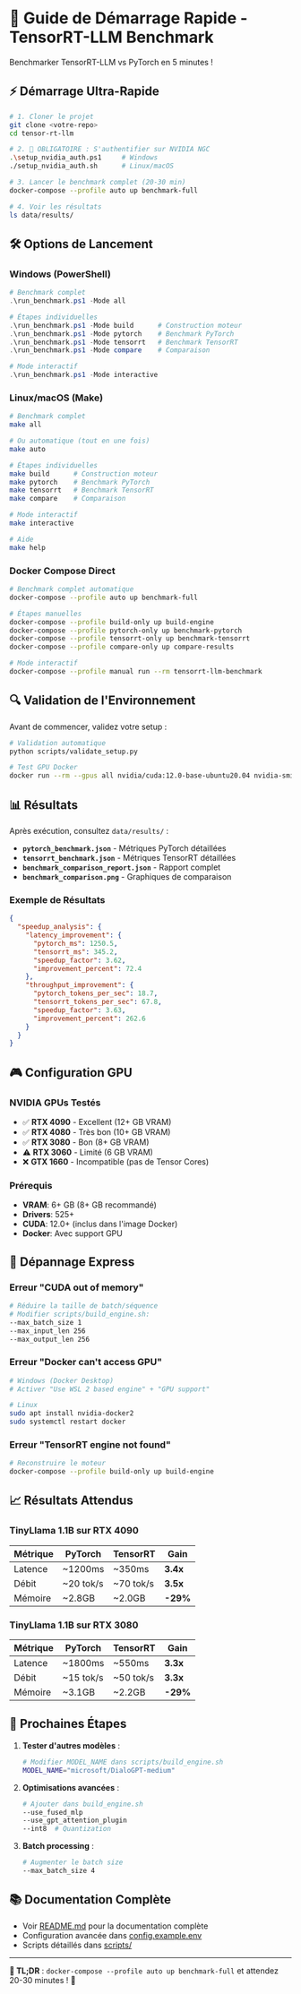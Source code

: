 # 🚀 Guide de Démarrage Rapide - TensorRT-LLM Benchmark

Benchmarker TensorRT-LLM vs PyTorch en 5 minutes !

## ⚡ Démarrage Ultra-Rapide

```bash
# 1. Cloner le projet
git clone <votre-repo>
cd tensor-rt-llm

# 2. 🔐 OBLIGATOIRE : S'authentifier sur NVIDIA NGC
.\setup_nvidia_auth.ps1     # Windows
./setup_nvidia_auth.sh      # Linux/macOS

# 3. Lancer le benchmark complet (20-30 min)
docker-compose --profile auto up benchmark-full

# 4. Voir les résultats
ls data/results/
```

## 🛠️ Options de Lancement

### Windows (PowerShell)
```powershell
# Benchmark complet
.\run_benchmark.ps1 -Mode all

# Étapes individuelles
.\run_benchmark.ps1 -Mode build      # Construction moteur
.\run_benchmark.ps1 -Mode pytorch    # Benchmark PyTorch
.\run_benchmark.ps1 -Mode tensorrt   # Benchmark TensorRT
.\run_benchmark.ps1 -Mode compare    # Comparaison

# Mode interactif
.\run_benchmark.ps1 -Mode interactive
```

### Linux/macOS (Make)
```bash
# Benchmark complet
make all

# Ou automatique (tout en une fois)
make auto

# Étapes individuelles
make build      # Construction moteur
make pytorch    # Benchmark PyTorch  
make tensorrt   # Benchmark TensorRT
make compare    # Comparaison

# Mode interactif
make interactive

# Aide
make help
```

### Docker Compose Direct
```bash
# Benchmark complet automatique
docker-compose --profile auto up benchmark-full

# Étapes manuelles
docker-compose --profile build-only up build-engine
docker-compose --profile pytorch-only up benchmark-pytorch
docker-compose --profile tensorrt-only up benchmark-tensorrt
docker-compose --profile compare-only up compare-results

# Mode interactif
docker-compose --profile manual run --rm tensorrt-llm-benchmark
```

## 🔍 Validation de l'Environnement

Avant de commencer, validez votre setup :

```bash
# Validation automatique
python scripts/validate_setup.py

# Test GPU Docker
docker run --rm --gpus all nvidia/cuda:12.0-base-ubuntu20.04 nvidia-smi
```

## 📊 Résultats

Après exécution, consultez `data/results/` :

- **`pytorch_benchmark.json`** - Métriques PyTorch détaillées
- **`tensorrt_benchmark.json`** - Métriques TensorRT détaillées
- **`benchmark_comparison_report.json`** - Rapport complet
- **`benchmark_comparison.png`** - Graphiques de comparaison

### Exemple de Résultats

```json
{
  "speedup_analysis": {
    "latency_improvement": {
      "pytorch_ms": 1250.5,
      "tensorrt_ms": 345.2,
      "speedup_factor": 3.62,
      "improvement_percent": 72.4
    },
    "throughput_improvement": {
      "pytorch_tokens_per_sec": 18.7,
      "tensorrt_tokens_per_sec": 67.8,
      "speedup_factor": 3.63,
      "improvement_percent": 262.6
    }
  }
}
```

## 🎮 Configuration GPU

### NVIDIA GPUs Testés
- ✅ **RTX 4090** - Excellent (12+ GB VRAM)
- ✅ **RTX 4080** - Très bon (10+ GB VRAM)  
- ✅ **RTX 3080** - Bon (8+ GB VRAM)
- ⚠️ **RTX 3060** - Limité (6 GB VRAM)
- ❌ **GTX 1660** - Incompatible (pas de Tensor Cores)

### Prérequis
- **VRAM**: 6+ GB (8+ GB recommandé)
- **Drivers**: 525+ 
- **CUDA**: 12.0+ (inclus dans l'image Docker)
- **Docker**: Avec support GPU

## 🔧 Dépannage Express

### Erreur "CUDA out of memory"
```bash
# Réduire la taille de batch/séquence
# Modifier scripts/build_engine.sh:
--max_batch_size 1
--max_input_len 256
--max_output_len 256
```

### Erreur "Docker can't access GPU"
```bash
# Windows (Docker Desktop)
# Activer "Use WSL 2 based engine" + "GPU support"

# Linux
sudo apt install nvidia-docker2
sudo systemctl restart docker
```

### Erreur "TensorRT engine not found"
```bash
# Reconstruire le moteur
docker-compose --profile build-only up build-engine
```

## 📈 Résultats Attendus

### TinyLlama 1.1B sur RTX 4090
| Métrique | PyTorch | TensorRT | Gain |
|----------|---------|----------|------|
| Latence | ~1200ms | ~350ms | **3.4x** |
| Débit | ~20 tok/s | ~70 tok/s | **3.5x** |
| Mémoire | ~2.8GB | ~2.0GB | **-29%** |

### TinyLlama 1.1B sur RTX 3080
| Métrique | PyTorch | TensorRT | Gain |
|----------|---------|----------|------|
| Latence | ~1800ms | ~550ms | **3.3x** |
| Débit | ~15 tok/s | ~50 tok/s | **3.3x** |
| Mémoire | ~3.1GB | ~2.2GB | **-29%** |

## 🚀 Prochaines Étapes

1. **Tester d'autres modèles** :
   ```bash
   # Modifier MODEL_NAME dans scripts/build_engine.sh
   MODEL_NAME="microsoft/DialoGPT-medium"
   ```

2. **Optimisations avancées** :
   ```bash
   # Ajouter dans build_engine.sh
   --use_fused_mlp
   --use_gpt_attention_plugin
   --int8  # Quantization
   ```

3. **Batch processing** :
   ```bash
   # Augmenter le batch size
   --max_batch_size 4
   ```

## 📚 Documentation Complète

- Voir [README.md](README.md) pour la documentation complète
- Configuration avancée dans [config.example.env](config.example.env)
- Scripts détaillés dans [scripts/](scripts/)

---

**🎯 TL;DR** : `docker-compose --profile auto up benchmark-full` et attendez 20-30 minutes ! 🚀
